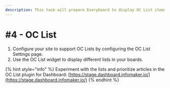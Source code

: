 ```yaml
---
description: This task will prepare Everyboard to display OC List items in your boards.
---
```


# \#4 - OC List

1. Configure your site to support OC Lists by configuring the OC List Settings page.
2. Use the OC List widget to display different lists in your boards.

{% hint style="info" %}
Experiment with the lists and prioritize articles in the OC List plugin for Dashboard: [https://stage.dashboard.infomaker.io/](https://stage.dashboard.infomaker.io/)
{% endhint %}



